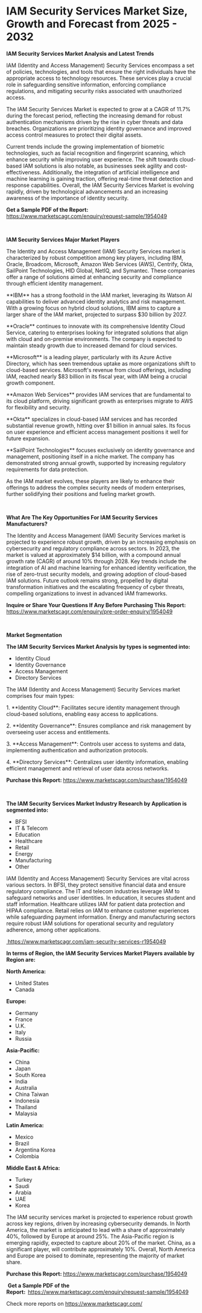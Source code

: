 <p><h1>IAM Security Services Market Size, Growth and Forecast from 2025 - 2032</h1></p><p><strong>IAM Security Services Market Analysis and Latest Trends</strong></p>
<p><p>IAM (Identity and Access Management) Security Services encompass a set of policies, technologies, and tools that ensure the right individuals have the appropriate access to technology resources. These services play a crucial role in safeguarding sensitive information, enforcing compliance regulations, and mitigating security risks associated with unauthorized access.</p><p>The IAM Security Services Market is expected to grow at a CAGR of 11.7% during the forecast period, reflecting the increasing demand for robust authentication mechanisms driven by the rise in cyber threats and data breaches. Organizations are prioritizing identity governance and improved access control measures to protect their digital assets. </p><p>Current trends include the growing implementation of biometric technologies, such as facial recognition and fingerprint scanning, which enhance security while improving user experience. The shift towards cloud-based IAM solutions is also notable, as businesses seek agility and cost-effectiveness. Additionally, the integration of artificial intelligence and machine learning is gaining traction, offering real-time threat detection and response capabilities. Overall, the IAM Security Services Market is evolving rapidly, driven by technological advancements and an increasing awareness of the importance of identity security.</p></p>
<p><strong>Get a Sample PDF of the Report:&nbsp;</strong> <a href="https://www.marketscagr.com/enquiry/request-sample/1954049?utm_campaign=3352&utm_medium=2&utm_source=Github&utm_content=ia&utm_term=09032025&utm_id=iam-security-services">https://www.marketscagr.com/enquiry/request-sample/1954049</a></p>
<p>&nbsp;</p>
<p><strong>IAM Security Services Major Market Players</strong></p>
<p><p>The Identity and Access Management (IAM) Security Services market is characterized by robust competition among key players, including IBM, Oracle, Broadcom, Microsoft, Amazon Web Services (AWS), Centrify, Okta, SailPoint Technologies, HID Global, NetIQ, and Symantec. These companies offer a range of solutions aimed at enhancing security and compliance through efficient identity management.</p><p>**IBM** has a strong foothold in the IAM market, leveraging its Watson AI capabilities to deliver advanced identity analytics and risk management. With a growing focus on hybrid cloud solutions, IBM aims to capture a larger share of the IAM market, projected to surpass $30 billion by 2027.</p><p>**Oracle** continues to innovate with its comprehensive Identity Cloud Service, catering to enterprises looking for integrated solutions that align with cloud and on-premise environments. The company is expected to maintain steady growth due to increased demand for cloud services.</p><p>**Microsoft** is a leading player, particularly with its Azure Active Directory, which has seen tremendous uptake as more organizations shift to cloud-based services. Microsoft's revenue from cloud offerings, including IAM, reached nearly $83 billion in its fiscal year, with IAM being a crucial growth component.</p><p>**Amazon Web Services** provides IAM services that are fundamental to its cloud platform, driving significant growth as enterprises migrate to AWS for flexibility and security.</p><p>**Okta** specializes in cloud-based IAM services and has recorded substantial revenue growth, hitting over $1 billion in annual sales. Its focus on user experience and efficient access management positions it well for future expansion.</p><p>**SailPoint Technologies** focuses exclusively on identity governance and management, positioning itself in a niche market. The company has demonstrated strong annual growth, supported by increasing regulatory requirements for data protection.</p><p>As the IAM market evolves, these players are likely to enhance their offerings to address the complex security needs of modern enterprises, further solidifying their positions and fueling market growth.</p></p>
<p>&nbsp;</p>
<p><strong>What Are The Key Opportunities For IAM Security Services Manufacturers?</strong></p>
<p><p>The Identity and Access Management (IAM) Security Services market is projected to experience robust growth, driven by an increasing emphasis on cybersecurity and regulatory compliance across sectors. In 2023, the market is valued at approximately $14 billion, with a compound annual growth rate (CAGR) of around 10% through 2028. Key trends include the integration of AI and machine learning for enhanced identity verification, the rise of zero-trust security models, and growing adoption of cloud-based IAM solutions. Future outlook remains strong, propelled by digital transformation initiatives and the escalating frequency of cyber threats, compelling organizations to invest in advanced IAM frameworks.</p></p>
<p><strong>Inquire or Share Your Questions If Any Before Purchasing This Report:</strong> <a href="https://www.marketscagr.com/enquiry/pre-order-enquiry/1954049?utm_campaign=3352&utm_medium=2&utm_source=Github&utm_content=ia&utm_term=09032025&utm_id=iam-security-services">https://www.marketscagr.com/enquiry/pre-order-enquiry/1954049</a></p>
<p>&nbsp;</p>
<p><strong>Market Segmentation</strong></p>
<p><strong>The IAM Security Services Market Analysis by types is segmented into:</strong></p>
<p><ul><li>Identity Cloud</li><li>Identity Governance</li><li>Access Management</li><li>Directory Services</li></ul></p>
<p><p>The IAM (Identity and Access Management) Security Services market comprises four main types: </p><p>1. **Identity Cloud**: Facilitates secure identity management through cloud-based solutions, enabling easy access to applications.</p><p>2. **Identity Governance**: Ensures compliance and risk management by overseeing user access and entitlements.</p><p>3. **Access Management**: Controls user access to systems and data, implementing authentication and authorization protocols.</p><p>4. **Directory Services**: Centralizes user identity information, enabling efficient management and retrieval of user data across networks.</p></p>
<p><strong>Purchase this Report:&nbsp;</strong><a href="https://www.marketscagr.com/purchase/1954049?utm_campaign=3352&utm_medium=2&utm_source=Github&utm_content=ia&utm_term=09032025&utm_id=iam-security-services">https://www.marketscagr.com/purchase/1954049</a></p>
<p>&nbsp;</p>
<p><strong>The IAM Security Services Market Industry Research by Application is segmented into:</strong></p>
<p><ul><li>BFSI</li><li>IT & Telecom</li><li>Education</li><li>Healthcare</li><li>Retail</li><li>Energy</li><li>Manufacturing</li><li>Other</li></ul></p>
<p><p>IAM (Identity and Access Management) Security Services are vital across various sectors. In BFSI, they protect sensitive financial data and ensure regulatory compliance. The IT and telecom industries leverage IAM to safeguard networks and user identities. In education, it secures student and staff information. Healthcare utilizes IAM for patient data protection and HIPAA compliance. Retail relies on IAM to enhance customer experiences while safeguarding payment information. Energy and manufacturing sectors require robust IAM solutions for operational security and regulatory adherence, among other applications.</p></p>
<p><a href="https://www.marketscagr.com/iam-security-services-r1954049?utm_campaign=3352&utm_medium=2&utm_source=Github&utm_content=ia&utm_term=09032025&utm_id=iam-security-services">&nbsp;https://www.marketscagr.com/iam-security-services-r1954049</a></p>
<p><strong>In terms of Region, the IAM Security Services Market Players available by Region are:</strong></p>
<p>
    <p> <strong> North America: </strong>
        <ul>
            <li>United States</li>
            <li>Canada</li>
        </ul>
        </p> 
    <p> <strong> Europe: </strong>
        <ul>
            <li>Germany</li>
            <li>France</li>
            <li>U.K.</li>
            <li>Italy</li>
            <li>Russia</li>
        </ul>
        </p> 
    <p> <strong> Asia-Pacific: </strong>
        <ul>
            <li>China</li>
            <li>Japan</li>
            <li>South Korea</li>
            <li>India</li>
            <li>Australia</li>
            <li>China Taiwan</li>
            <li>Indonesia</li>
            <li>Thailand</li>
            <li>Malaysia</li>
        </ul>
        </p> 
    <p> <strong> Latin America: </strong>
        <ul>
            <li>Mexico</li>
            <li>Brazil</li>
            <li>Argentina Korea</li>
            <li>Colombia</li>
        </ul>
        </p> 
    <p> <strong> Middle East & Africa: </strong>
        <ul>
            <li>Turkey</li>
            <li>Saudi</li>
            <li>Arabia</li>
            <li>UAE</li>
            <li>Korea</li>
        </ul>
    </p>
    </p>
<p><p>The IAM security services market is projected to experience robust growth across key regions, driven by increasing cybersecurity demands. In North America, the market is anticipated to lead with a share of approximately 40%, followed by Europe at around 25%. The Asia-Pacific region is emerging rapidly, expected to capture about 20% of the market. China, as a significant player, will contribute approximately 10%. Overall, North America and Europe are poised to dominate, representing the majority of market share.</p></p>
<p><strong>Purchase this Report: </strong><a href="https://www.marketscagr.com/purchase/1954049?utm_campaign=3352&utm_medium=2&utm_source=Github&utm_content=ia&utm_term=09032025&utm_id=iam-security-services">https://www.marketscagr.com/purchase/1954049</a></p>
<p>&nbsp;<strong>Get a Sample PDF of the Report:&nbsp;&nbsp;</strong><a href="https://www.marketscagr.com/enquiry/request-sample/1954049?utm_campaign=3352&utm_medium=2&utm_source=Github&utm_content=ia&utm_term=09032025&utm_id=iam-security-services">https://www.marketscagr.com/enquiry/request-sample/1954049</a></p>
<p><strong></strong></p>
<p>Check more reports on <a href="https://www.marketscagr.com/?utm_campaign=3352&utm_medium=2&utm_source=Github&utm_content=ia&utm_term=09032025&utm_id=iam-security-services">https://www.marketscagr.com/</a></p>